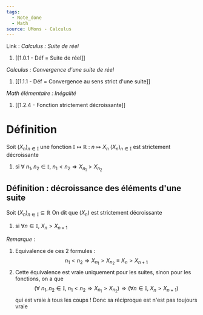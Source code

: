 ```yaml
---
tags:
  - Note_done
  - Math
source: UMons - Calculus
---
```


Link :
_Calculus : Suite de réel_
1. [[1.0.1 - Déf = Suite de réel]]

_Calculus : Convergence d'une suite de réel_
1. [[1.1.1 - Déf = Convergence au sens strict d'une suite]]

_Math élémentaire : Inégalité_
1. [[1.2.4 - Fonction strictement décroissante]]

# Définition
Soit $(X_n)_{n \in \mathbb{I}}$ une fonction $\mathbb{I} \longmapsto \mathbb{R}$ : $n \longmapsto X_n$
$(X_n)_{n \in \mathbb{I}}$ est strictement décroissante 
1. si $\forall\ n_1,n_2 \in \mathbb{I},\ n_1 < n_2 \Rightarrow X_{n_1} > X_{n_2}$
## Définition : décroissance des éléments d'une suite
Soit $(X_n)_{n \in \mathbb{I}} \subseteq \mathbb{R}$ 
On dit que $(X_n)$ est strictement décroissante 
1. si $\forall n \in \mathbb{I},\ X_n > X_{n+1}$

_Remarque_ :
1. Equivalence de ces 2 formules : $$n_1 < n_2 \Rightarrow X_{n_1} > X_{n_2} \equiv X_n > X_{n+1}$$
2. Cette équivalence est vraie uniquement pour les suites, sinon pour les fonctions, on a que $$(\forall\ n_1,n_2 \in \mathbb{I},\ n_1 < n_2 \Rightarrow X_{n_1} > X_{n_2}) \Rightarrow (\forall n \in \mathbb{I},\ X_n > X_{n+1})$$ qui est vraie à tous les coups ! Donc sa réciproque est n'est pas toujours vraie  

